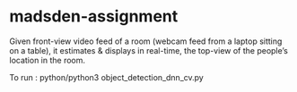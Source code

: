 # madsden-assignment
Given front-view video feed of a room (webcam feed from a laptop sitting on a table), it estimates &amp; displays in real-time, the top-view of the people’s location in the room.

To run : python/python3 object_detection_dnn_cv.py
